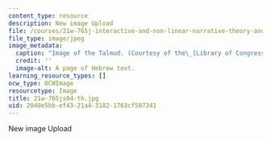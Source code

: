 ```yaml
---
content_type: resource
description: New image Upload
file: /courses/21w-765j-interactive-and-non-linear-narrative-theory-and-practice-spring-2004/2040e5bbef4321a431821763cf507341_21w-765js04-th.jpg
file_type: image/jpeg
image_metadata:
  caption: "Image of the Talmud. (Courtesy of the\_[Library of Congress](http://www.loc.gov).)"
  credit: ''
  image-alt: A page of Hebrew text.
learning_resource_types: []
ocw_type: OCWImage
resourcetype: Image
title: 21w-765js04-th.jpg
uid: 2040e5bb-ef43-21a4-3182-1763cf507341
---
```

New image Upload

